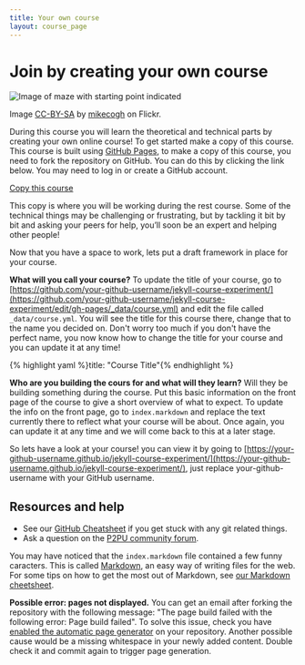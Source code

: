 ```yaml
---
title: Your own course
layout: course_page
---
```


# Join by creating your own course

![Image of maze with starting point indicated]({{site.baseurl}}/img/start.jpg)

Image [CC-BY-SA](https://creativecommons.org/licenses/by-sa/2.0/) by [mikecogh](https://www.flickr.com/photos/mikecogh/11300349426) on Flickr.

During this course you will learn the theoretical and technical parts by creating your own online course! To get started make a copy of this course. This course is built using [GitHub Pages](https://pages.github.com/), to make a copy of this course, you need to fork the repository on GitHub. You can do this by clicking the link below. You may need to log in or create a GitHub account.

<a class="btn btn-primary" href="https://github.com/p2pu/jekyll-course-experiment/fork" target="_blank"><i class="fa fa-code-fork"></i> Copy this course</a>

This copy is where you will be working during the rest course. Some of the technical things may be challenging or frustrating, but by tackling it bit by bit and asking your peers for help, you’ll soon be an expert and helping other people!

Now that you have a space to work, lets put a draft framework in place for your course.

**What will you call your course?** To update the title of your course, go to [https://github.com/your-github-username/jekyll-course-experiment/](https://github.com/your-github-username/jekyll-course-experiment/edit/gh-pages/_data/course.yml) and edit the file called `_data/course.yml`. You will see the title for this course there, change that to the name you decided on. Don't worry too much if you don't have the perfect name, you now know how to change the title for your course and you can update it at any time!

{% highlight yaml %}title: "Course Title"{% endhighlight %}

**Who are you building the cours for and what will they learn?** Will they be building something during the course. Put this basic information on the front page of the course to give a short overview of what to expect. To update the info on the front page, go to `index.markdown` and replace the text currently there to reflect what your course will be about. Once again, you can update it at any time and we will come back to this at a later stage.

So lets have a look at your course! you can view it by going to [https://your-github-username.github.io/jekyll-course-experiment/](https://your-github-username.github.io/jekyll-course-experiment/), just replace your-github-username with your GitHub username.

## Resources and help

- See our <a href="{{site.baseurl}}{% post_url 2000-01-02-github-cheatsheet %}">GitHub Cheatsheet</a> if you get stuck with any git related things. 
- Ask a question on the [P2PU community forum](http://community.p2pu.org).

You may have noticed that the `index.markdown` file contained a few funny caracters. This is called [Markdown](https://en.wikipedia.org/wiki/Markdown), an easy way of writing files for the web. For some tips on how to get the most out of Markdown, see [our Markdown cheetsheet]({{site.baseurl}}/references/markdown-cheatsheet/).
 

**Possible error: pages not displayed.** You can get an email after forking the repository with the following message: "The page build failed with the following error: Page build failed". To solve this issue, check you have [enabled the automatic page generator](https://help.github.com/articles/creating-pages-with-the-automatic-generator) on your repository. Another possible cause would be a missing whitespace in your newly added content. Double check it and commit again to trigger page generation.
